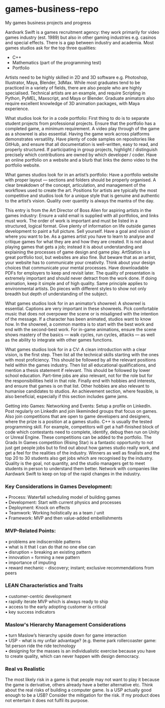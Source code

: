 # games-business-repo
My games business projects and progress

Aardvark Swift is a games recruitment agency: they work primarily for video games industry (est. 1989) but also in other gaming industries e.g. casinos and special effects. There is a gap between industry and academia. Most games studios ask for the top three qualities:
- C++
- Mathematics (part of the programming test)
- Portfolio

Artists need to be highly skilled in 2D and 3D software e.g. Photoshop, Illustrator, Maya, Blender, 3dMax. While most graduates tend to be practiced in a variety of fields, there are also people who are highly specialised. Technical artists are an example, and require Scripting in Python, PyMEL, Maxscript, and Maya or Blender. Graduate animators also require excellent knowledge of 3D animation packages, with Maya experience.

What studios look for in a code portfolio:
First thing to do is to separate student projects from professional projects. Ensure that the portfolio has a completed game, a minimum requirement. A video play through of the game as a showreel is also essential. Having the game work across platforms demonstrates versatility. Have plenty of code samples on repositories like GitHub, and ensure that all documentation is well-written, easy to read, and properly structured. If participating in group projects, highlight / distinguish precisely which contributions are owned by which developer / coder. Have an online portfolio on a website and a blurb that links the demo video to the portfolio website.

What games studios look for in an artist’s portfolio:
Have a portfolio website with proper layout — sections and folders should be properly organised. A clear breakdown of the concept, articulation, and management of the workflows used to create the art. Positions for artists are typically the most competitive and studios look for a unique style that is genuine and authentic to the artist’s vision. Quality over quantity is always the mantra of the day.

This entry is from the Art Director of Boss Alien for aspiring artists in the games industry:
Ensure a valid email is supplied with all portfolios, and links must work. The order of work is important and must be listed in a structured, logical format. Give plenty of information on life outside games development to paint a full picture. Sell yourself. Have a goal and vision of where you want to be. As a games artist you have to learn to analyse and critique games for what they are and how they are created. It is not about playing games that gets a job; instead it is about understanding and explaining the processes of game design and game play. ArtStation is a great portfolio tool, but websites are also fine. But beware that as an artist, your website has to communicate your creativity. Think about your design choices that communicate your mental processes. Have downloadable PDFs for employers to keep and revisit later. The quality of presentation is extremely important and should never detract from the work done. If doing animation, keep it simple and of high quality. Same principle applies to environmental artists. Do pieces with different styles to show not only breadth but depth of understanding of the subject.

What games studios look for in an animator’s showreel:
A showreel is essential. Captions are very important in these showreels. Pick comfortable music that does not overpower the scene or is misaligned with the intention of the message. If a character has been animated, studios want to know how. In the showreel, a common mantra is to start with the best work and end with the second-best work. For in-game animations, ensure the scene shows mastery of the basics — walk cycles, run cycles, attacks — as well as the ability to integrate with other games functions.

What games studios look for in a CV:
A clean introduction with a clear vision, is the first step. Then list all the technical skills starting with the ones with most proficiency. This should be followed by all the relevant positions held within the games industry. Then list all educational qualifications, and mention a thesis statement if relevant. This should be followed by lower school education. Part-time jobs are also relevant, not for the role but for the responsibilities held in that role. Finally end with hobbies and interests, and ensure that games is on that list. Other hobbies are also relevant to humanise candidates to studios. An achievement section, where feasible, is also beneficial, especially if this section includes game jams.

Getting into Games: Networking and Events:
Setup a profile on LinkedIn. Post regularly on LinkedIn and join likeminded groups that focus on games. Also join competitions that are open to game developers and designers, where the prize is a position at a games studio. C++ is usually the tested programming skill. For example, competitors will get a half-finished block of code which contestants need to complete, identify, debug then run on Unity or Unreal Engine. These competitions can be added to the portfolio. The Grads In Games competition (Rising Star) is a fantastic opportunity to not just get people jobs but to find out about how games studio really work, and get a feel for the realities of the industry. Winners as well as finalists and the top 20 to 30 students also get jobs which are recognised by the industry. Quality is the goal, not quantity, and the studio managers get to meet students in person to understand them better. Network with companies like Aardwark Swift to keep on top of the rapid changes in the industry.

<h3>Key Considerations in Games Development:</h3>
• Process: Waterfall scheduling model of building games<br/>
• Development: Start with current physics and processes<br/>
• Deployment: Knock on effects<br/>
• Teamwork: Working holistically as a team / unit<br/>
• Framework: MVP and then value-added embellishments<br/>

<h3>MVP-Related Points:</h3>
• problems are indiscernible patterns<br/>
• what is it that I can do that no one else can<br/>
• disruption = breaking an existing pattern<br/>
• innovation = forming a new pattern<br/>
• importance of imputing<br/>
• reward mechanic - discovery; instant; exclusive recommendations from peers<br/>

<h3>LEAN Characteristics and Traits</h3>
• customer-centric development<br/>
• rapidly iterate MVP which is always ready to ship<br/>
• access to the early adopting customer is critical<br/>
• key success indicators<br/>

<h3>Maslow's Hierarchy Management Considerations</h3>
• turn Maslow’s hierarchy upside down for game interaction<br/>
• USP - what is my unfair advantage? (e.g. theme park rollercoaster game: 1st person ride the ride technology<br/>
• designing for the masses is an individualistic exercise because you have to create quality, which can never happen with design democracy.<br/>

<h3>Real vs Realistic</h3>
The most likely risk in a game is that people may not want to play it because the game is derivative, others already have a better alternative etc. Think about the real risks of building a computer game. Is a USP actually good enough to be a USB? Consider the mitigation for the risk. If my product does not entertain it does not fulfil its purpose.

